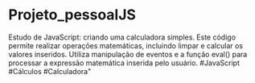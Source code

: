 # Projeto_pessoalJS

Estudo de JavaScript: criando uma calculadora simples. Este código permite realizar operações matemáticas, incluindo limpar e calcular os valores inseridos. Utiliza manipulação de eventos e a função eval() para processar a expressão matemática inserida pelo usuário. #JavaScript #Cálculos #Calculadora"
